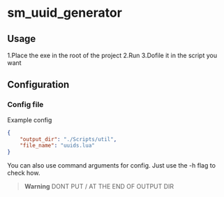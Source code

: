 # sm_uuid_generator

## Usage

1.Place the exe in the root of the project
2.Run
3.Dofile it in the script you want

## Configuration

### Config file

Example config

```json
{
	"output_dir": "./Scripts/util",
	"file_name": "uuids.lua"
}
```

You can also use command arguments for config. Just use the -h flag to check how.

> **Warning**
> DONT PUT / AT THE END OF OUTPUT DIR
